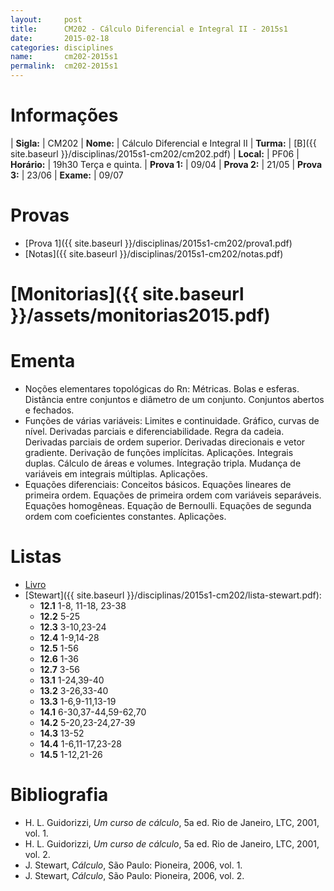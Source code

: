 ```yaml
---
layout:     post
title:      CM202 - Cálculo Diferencial e Integral II - 2015s1
date:       2015-02-18
categories: disciplines
name:       cm202-2015s1
permalink:  cm202-2015s1
---
```


# Informações

  | **Sigla:**   | CM202
  | **Nome:**    | Cálculo Diferencial e Integral II
  | **Turma:**   | [B]({{ site.baseurl }}/disciplinas/2015s1-cm202/cm202.pdf)
  | **Local:**   | PF06
  | **Horário:** | 19h30 Terça e quinta.
  | **Prova 1:** | 09/04
  | **Prova 2:** | 21/05
  | **Prova 3:** | 23/06
  | **Exame:**   | 09/07

# Provas

  - [Prova 1]({{ site.baseurl }}/disciplinas/2015s1-cm202/prova1.pdf)
  - [Notas]({{ site.baseurl }}/disciplinas/2015s1-cm202/notas.pdf)

# [Monitorias]({{ site.baseurl }}/assets/monitorias2015.pdf)

# Ementa

  - Noções elementares topológicas do Rn: Métricas.  Bolas e esferas.  Distância
    entre conjuntos e diâmetro de um conjunto.  Conjuntos abertos e fechados.
  - Funções de várias variáveis: Limites e continuidade.  Gráfico, curvas de
    nível.  Derivadas parciais e diferenciabilidade.  Regra da cadeia.
    Derivadas parciais de ordem superior.  Derivadas direcionais e vetor
    gradiente.  Derivação de funções implícitas.  Aplicações.  Integrais duplas.
    Cálculo de áreas e volumes.  Integração tripla.  Mudança de variáveis em
    integrais múltiplas.  Aplicações.
  - Equações diferenciais: Conceitos básicos.  Equações lineares de primeira
    ordem.  Equações de primeira ordem com variáveis separáveis.  Equações
    homogêneas.  Equação de Bernoulli.  Equações de segunda ordem com
    coeficientes constantes.  Aplicações.

# Listas

  - [Livro](http://www.clicmates.com.br/arquivosparadonwloads/Calculo%20Vol%202%20%285%20ed%29%20-%20James%20Stewart%20%28em%20portugues%29.pdf)
  - [Stewart]({{ site.baseurl }}/disciplinas/2015s1-cm202/lista-stewart.pdf):
    - **12.1** 1-8, 11-18, 23-38
    - **12.2** 5-25
    - **12.3** 3-10,23-24
    - **12.4** 1-9,14-28
    - **12.5** 1-56
    - **12.6** 1-36
    - **12.7** 3-56
    - **13.1** 1-24,39-40
    - **13.2** 3-26,33-40
    - **13.3** 1-6,9-11,13-19
    - **14.1** 6-30,37-44,59-62,70
    - **14.2** 5-20,23-24,27-39
    - **14.3** 13-52
    - **14.4** 1-6,11-17,23-28
    - **14.5** 1-12,21-26


# Bibliografia

  - H. L. Guidorizzi, _Um curso de cálculo_, 5a ed. Rio de Janeiro, LTC, 2001,
    vol. 1.
  - H. L. Guidorizzi, _Um curso de cálculo_, 5a ed. Rio de Janeiro, LTC, 2001,
    vol. 2.
  - J. Stewart, _Cálculo_, São Paulo: Pioneira, 2006, vol. 1.
  - J. Stewart, _Cálculo_, São Paulo: Pioneira, 2006, vol. 2.
